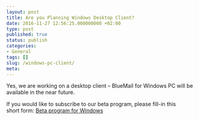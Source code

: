 ```yaml
---
layout: post
title: Are you Planning Windows Desktop Client?
date: 2016-11-27 12:56:25.000000000 +02:00
type: post
published: true
status: publish
categories:
- General
tags: []
slug: /windows-pc-client/
meta:
---
```


Yes, we are working on a desktop client – BlueMail for Windows PC will be available in the near future.

If you would like to subscribe to our beta program, please fill-in this short form:
[Beta program for Windows](https://bluemail.me/desktop/windows/)